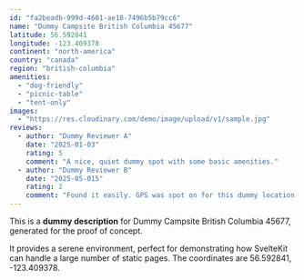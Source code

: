 ```yaml
---
id: "fa2beadb-999d-4601-ae18-7496b5b79cc6"
name: "Dummy Campsite British Columbia 45677"
latitude: 56.592841
longitude: -123.409378
continent: "north-america"
country: "canada"
region: "british-columbia"
amenities:
  - "dog-friendly"
  - "picnic-table"
  - "tent-only"
images:
  - "https://res.cloudinary.com/demo/image/upload/v1/sample.jpg"
reviews:
  - author: "Dummy Reviewer A"
    date: "2025-01-03"
    rating: 5
    comment: "A nice, quiet dummy spot with some basic amenities."
  - author: "Dummy Reviewer B"
    date: "2025-05-015"
    rating: 2
    comment: "Found it easily. GPS was spot on for this dummy location."
---
```


This is a **dummy description** for Dummy Campsite British Columbia 45677, generated for the proof of concept.

It provides a serene environment, perfect for demonstrating how SvelteKit can handle a large number of static pages. The coordinates are 56.592841, -123.409378.
